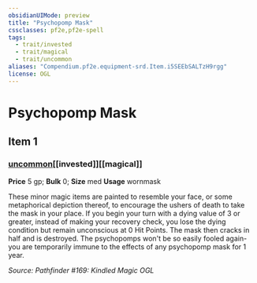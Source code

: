 ```yaml
---
obsidianUIMode: preview
title: "Psychopomp Mask"
cssclasses: pf2e,pf2e-spell
tags:
  - trait/invested
  - trait/magical
  - trait/uncommon
aliases: "Compendium.pf2e.equipment-srd.Item.i5SEEbSALTzH9rgg"
license: OGL
---
```

# Psychopomp Mask
## Item 1
### [uncommon](uncommon "Uncommon Rarity Trait")[[invested]][[magical]]


**Price** 5 gp; 
**Bulk** 0; **Size** med
**Usage** wornmask

These minor magic items are painted to resemble your face, or some metaphorical depiction thereof, to encourage the ushers of death to take the mask in your place. If you begin your turn with a dying value of 3 or greater, instead of making your recovery check, you lose the dying condition but remain unconscious at 0 Hit Points. The mask then cracks in half and is destroyed. The psychopomps won't be so easily fooled again-you are temporarily immune to the effects of any psychopomp mask for 1 year.

*Source: Pathfinder #169: Kindled Magic*
*OGL*
